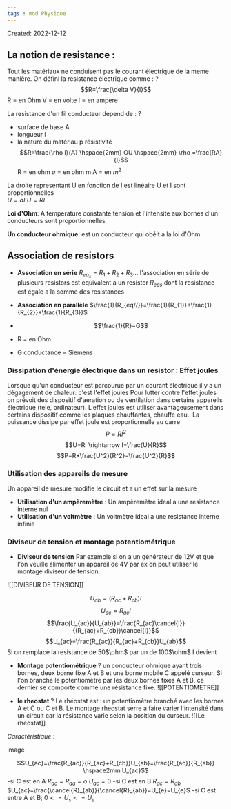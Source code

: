 ```yaml
---
tags : mod Physique
---
```

Created: 2022-12-12

## La notion de resistance : 
Tout les matériaux ne conduisent pas le courant électrique de la meme manière.
On défini la resistance électrique comme : 
?
$$R=\frac{\delta V}{I}$$ 
R = en Ohm
V = en volte 
I = en ampere 
<!--SR:!2023-01-15,3,250-->

La resistance d'un fil conducteur depend de :
?
- surface de base A
- longueur l
- la nature du matériau p résistivité 
$$R=\frac{\rho l}{A} \hspace{2mm} OU \hspace{2mm} \rho =\frac{RA}{l}$$ R = en ohm 
$\rho$ = en ohm m 
A = en $m^2$ 



La droite representant U en fonction de I est linéaire U et I sont proportionnelles  
$U=aI$ 
$U=RI$ 

**Loi d'Ohm**: A temperature constante tension et l'intensite aux bornes d'un conducteurs sont proportionnelles 

**Un conducteur ohmique**: est un conducteur qui obéit a la loi d'Ohm 

## Association de resistors 

- **Association en série** $R_{eq_{s}}=R_{1}+R_{2}+R_{3}...$ 
l'association en série de plusieurs resistors est equivalent a un resistor $R_{eqs}$ dont la resistance est égale a la somme des resistances 

- **Association en parallèle** $\frac{1}{R_{eq//}}=\frac{1}{R_{1}}+\frac{1}{R_{2}}+\frac{1}{R_{3}}$ 
- $$\frac{1}{R}=G$$
- R = en Ohm
- G conductance = Siemens 

### Dissipation d'énergie électrique dans un resistor : Effet joules
Lorsque qu'un conducteur est parcourue par un courant électrique il y a un dégagement de chaleur: c'est l'effet joules
Pour lutter contre l'effet joules on prévoit des dispositif d'aeration ou de ventilation dans certains appareils électrique (tele, ordinateur). L'effet joules est utiliser avantageusement dans certains dispositif comme les plaques chauffantes, chauffe eau..
La puissance dissipe par effet joule est proportionnelle au carre
$$P=RI^2$$
$$U=RI \rightarrow I=\frac{U}{R}$$
$$P=R*\frac{U^2}{R^2}=\frac{U^2}{R}$$ 
### Utilisation des appareils de mesure 
Un appareil de mesure modifie le circuit et a un effet sur la mesure 
- **Utilisation d'un ampèremètre** :
Un ampèremètre ideal a une resistance interne nul
-  **Utilisation d'un voltmètre** :
Un voltmètre ideal a une resistance interne infinie 

### Diviseur de tension et montage potentiométrique
- **Diviseur de tension**
Par exemple si on a un générateur de 12V et que l'on veuille alimenter un appareil de 4V par ex on peut utiliser le montage diviseur de tension.

![[DIVISEUR DE TENSION]]

$$U_{ab}=(R_{ac}+R_{cb})I$$
$$U_{ac}=R_{ac}I$$
$$\frac{U_{ac}}{U_{ab}}=\frac{R_{ac}\cancel{I}}{(R_{ac}+R_{cb})\cancel{I}}$$
$$U_{ac}=\frac{R_{ac}}{R_{ac}+R_{cb}}U_{ab}$$
Si on remplace la resistance de 50$\ohm$ par un de 100$\ohm$ I devient

- **Montage potentiométrique**
?
un conducteur ohmique ayant trois bornes, deux borne fixe A et B et une borne mobile C appelé curseur. Si l'on branche le potentiomètre par les deux bornes fixes A et B, ce dernier se comporte comme une résistance fixe.
![[POTENTIOMETRE]]

- **le rheostat**
?
Le rhéostat est:: un potentiomètre branché avec les bornes A et C ou C et B. Le montage rheostat serre a faire varier l'intensité dans un circuit car la résistance varie selon la position du curseur.
![[Le rheostat]]

*Caractéristique* :

image

$$U_{ac}=\frac{R_{ac}}{R_{ac}+R_{cb}}U_{ab}=\frac{R_{ac}}{R_{ab}} \hspace2mm U_{ac}$$
-si C est en A $R_{ac}=R_{aa}=o$     $U_{ac}=0$
-si C est en B $R_{ac}=R_{ab}$  $U_{ac}=\frac{\cancel{R}_{ab}}{\cancel{R}_{ab}}=U_{e}=U_{e}$ 
-si C est entre A et B; $0<=U_s<=U_e$ 